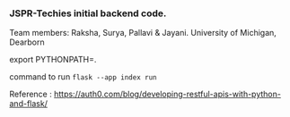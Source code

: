 ### JSPR-Techies initial backend code.

Team members: Raksha, Surya, Pallavi & Jayani.
University of Michigan, Dearborn




export PYTHONPATH=.  

command to run `flask --app index run`

Reference : https://auth0.com/blog/developing-restful-apis-with-python-and-flask/
